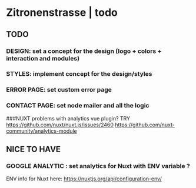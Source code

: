 # Zitronenstrasse | todo

## TODO

### DESIGN: set a concept for the design (logo + colors + interaction and modules)

### STYLES: implement concept for the design/styles

### ERROR PAGE: set custom error page

### CONTACT PAGE: set node mailer and all the logic

###NUXT problems with analytics vue plugin? TRY
https://github.com/nuxt/nuxt.js/issues/2460
https://github.com/nuxt-community/analytics-module

## NICE TO HAVE

### GOOGLE ANALYTIC : set analytics for Nuxt with ENV variable ?
ENV info for Nuxt here: https://nuxtjs.org/api/configuration-env/
